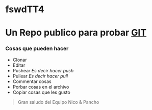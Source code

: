 # fswdTT4
Un Repo publico para probar [GIT](https://git-scm.com/ "La pagina de Git")
==========================================================================

### Cosas que pueden hacer
+ Clonar
+ Editar
+ Pushear _Es decir hacer push_
+ Pullear _Es decir hacer pull_
+ Commentar cosas
+ Porbar cosas en el archivo
+ Copiar cosas que les gusto



>
> Gran saludo del Equipo
> Nico & Pancho
>